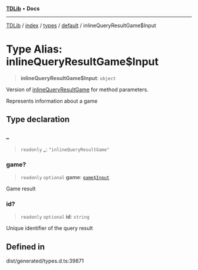 [**TDLib**](../../../../../../README.md) • **Docs**

***

[TDLib](../../../../../../modules.md) / [index](../../../../../README.md) / [types](../../../README.md) / [default](../README.md) / inlineQueryResultGame$Input

# Type Alias: inlineQueryResultGame$Input

> **inlineQueryResultGame$Input**: `object`

Version of [inlineQueryResultGame](inlineQueryResultGame.md) for method parameters.

Represents information about a game

## Type declaration

### \_

> `readonly` **\_**: `"inlineQueryResultGame"`

### game?

> `readonly` `optional` **game**: [`game$Input`](game$Input.md)

Game result

### id?

> `readonly` `optional` **id**: `string`

Unique identifier of the query result

## Defined in

dist/generated/types.d.ts:39871
